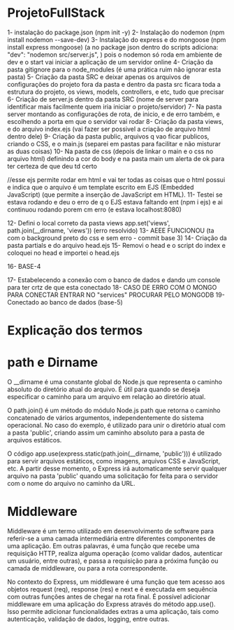 # ProjetoFullStack
 
1- instalação do package.json (npm init -y)
2- Instalação do nodemon (npm install nodemon --save-dev)
3- Instalação do express e do mongoose (npm install express mongoose) (a no package json dentro do scripts adiciona:  "dev": "nodemon src/server.js", ) pois o nodemon só roda em ambiente de dev e o start vai iniciar a aplicação de um servidor online
4- Criação da pasta gitignore para o node_modules (é uma prática ruim não ignorar esta pasta)
5- Criação da pasta SRC e deixar apenas os arquivos de configurações do projeto fora da pasta e dentro da pasta src ficara toda a estrutura do projeto, os views, models, controllers, e etc, tudo que precisar 
6- Criação de server.js dentro da pasta SRC (nome de server para identificar mais facilmente quem iria iniciar o projeto/servidor)
7- Na pasta server montando as configurações de rota, de inicio, e de erro também, e escolhendo a porta em que o servidor vai rodar
8- Criação da pasta views, e do arquivo index.ejs (vai fazer ser possivel a criação de arquivo html dentro dele)
9- Criação da pasta public, arquivos q vao ficar publicos, criando o CSS, e o main.js (separei em pastas para facilitar e não misturar as duas coisas)
10- Na pasta de css (depois de linkar o main e o css no arquivo html) definindo a cor do body e na pasta main um alerta de ok para ter certeza de que deu td certo

//esse ejs permite rodar em html e vai ter todas as coisas que o html possui e indica que o arquivo é um template escrito em EJS (Embedded JavaScript) (que permite a inserção de JavaScript em HTML).
11- Testei se estava rodando e deu o erro de q o EJS estava faltando ent (npm i ejs) e ai continuou rodando porem cm erro (e estava localhost:8080)

12- Defini o local correto da pasta views app.set('views', path.join(__dirname, 'views')) (erro resolvido)
13- AEEE FUNCIONOU (ta com o background preto do css e sem erro - commit base 3)
14- Criação da pasta partials e do arquivo head.ejs 
15- Removi o head e o script do index e coloquei no head e importei o head.ejs 

16- BASE-4

17- Estabelecendo a conexão com o banco de dados e dando um console para ter crtz de que esta conectado
18- CASO DE ERRO COM O MONGO PARA CONECTAR ENTRAR NO "services" PROCURAR PELO MONGODB 
19- Conectado ao banco de dados (base-5)


# Explicação dos termos

# path e Dirname

O __dirname é uma constante global do Node.js que representa o caminho absoluto do diretório atual do arquivo. É útil para quando se deseja especificar o caminho para um arquivo em relação ao diretório atual.

O path.join() é um método do módulo Node.js path que retorna o caminho concatenado de vários argumentos, independentemente do sistema operacional. No caso do exemplo, é utilizado para unir o diretório atual com a pasta 'public', criando assim um caminho absoluto para a pasta de arquivos estáticos.

O código app.use(express.static(path.join(__dirname, 'public'))) é utilizado para servir arquivos estáticos, como imagens, arquivos CSS e JavaScript, etc. A partir desse momento, o Express irá automaticamente servir qualquer arquivo na pasta 'public' quando uma solicitação for feita para o servidor com o nome do arquivo no caminho da URL.

# Middleware

Middleware é um termo utilizado em desenvolvimento de software para referir-se a uma camada intermediária entre diferentes componentes de uma aplicação. Em outras palavras, é uma função que recebe uma requisição HTTP, realiza alguma operação (como validar dados, autenticar um usuário, entre outras), e passa a requisição para a próxima função ou camada de middleware, ou para a rota correspondente.

No contexto do Express, um middleware é uma função que tem acesso aos objetos request (req), response (res) e next e é executada em sequência com outras funções antes de chegar na rota final. É possível adicionar middleware em uma aplicação do Express através do método app.use(). Isso permite adicionar funcionalidades extras a uma aplicação, tais como autenticação, validação de dados, logging, entre outras.

